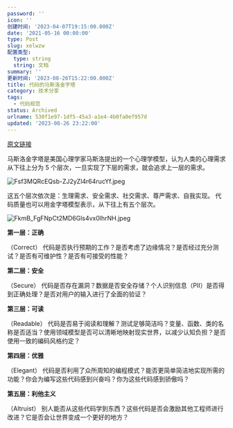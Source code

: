```yaml
---
password: ''
icon: ''
创建时间: '2023-04-07T19:15:00.000Z'
date: '2021-05-16 00:00:00'
type: Post
slug: xelwzw
配置类型:
  type: string
  string: 文档
summary: ''
更新时间: '2023-08-26T15:22:00.000Z'
title: 代码的马斯洛金字塔
category: 技术分享
tags:
  - 代码规范
status: Archived
urlname: 530f1e97-1df5-45a3-a1e4-4b0fa0ef957d
updated: '2023-08-26 23:22:00'
---
```


[原文链接](http://www.dein.fr/2015-02-18-maslows-pyramid-of-code-review.html)


马斯洛金字塔是美国心理学家马斯洛提出的一个心理学模型，认为人类的心理需求从下往上分为 5 个层次，一旦实现了下层的需求，就会追求上一层的需求。


![Fsf3MQRcEQsb-ZJ2yZl4r64rucYf.jpeg](https://image.1874.cool/1874-blog-images/157097fef444b0c048d4b5bec1233edc.jpeg)


这五个层次依次是：生理需求、安全需求、社交需求、尊严需求、自我实现。 代码质量也可以用金字塔模型表示，从下往上有五个层次。


![FkmB_FgFNpCt2MD6Gls4vx0lhrNH.jpeg](https://image.1874.cool/1874-blog-images/4586acf56d81e14e9374d04a722b8719.jpeg)


**第一层：正确**


（Correct） 代码是否执行预期的工作？是否考虑了边缘情况？是否经过充分测试？是否有可维护性？是否有可接受的性能？


**第二层：安全**


（Secure） 代码是否存在漏洞？数据是否安全存储？个人识别信息（PII）是否得到正确处理？是否对用户的输入进行了全面的验证？


**第三层：可读**


（Readable） 代码是否易于阅读和理解？测试足够简洁吗？变量、函数、类的名称是否适当？使用领域模型是否可以清晰地映射现实世界，以减少认知负担？是否使用一致的编码风格约定？


**第四层：优雅**


（Elegant） 代码是否利用了众所周知的编程模式？能否更简单简洁地实现所需的功能？你会为编写这些代码感到兴奋吗？你为这些代码感到骄傲吗？


**第五层：利他主义**


（Altruist） 别人能否从这些代码学到东西？这些代码是否会激励其他工程师进行改进？它是否会让世界变成一个更好的地方？

